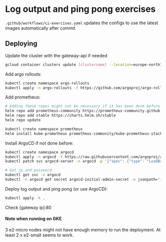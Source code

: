# Log output and ping pong exercises

```.github/workflows/ci-exercises.yaml``` updates the configs to use the latest images automatically after commit.

## Deploying

Update the cluster with the gateway-api if needed
```sh
gcloud container clusters update [clustername] --location=europe-north1-b --gateway-api=standard
```

Add argo rollouts:
```sh
kubectl create namespace argo-rollouts
kubectl apply -n argo-rollouts -f https://github.com/argoproj/argo-rollouts/releases/latest/download/install.yaml
```

Add prometheus:
```sh
# Adding these repos might not be necessary if it has been done before
helm repo add prometheus-community https://prometheus-community.github.io/helm-charts
helm repo add stable https://charts.helm.sh/stable
helm repo update

kubectl create namespace prometheus
helm install kube-prometheus prometheus-community/kube-prometheus-stack --namespace prometheus
```

Install ArgoCD if not done before:
```sh
kubectl create namespace argocd
kubectl apply -n argocd -f https://raw.githubusercontent.com/argoproj/argo-cd/stable/manifests/install.yaml
kubectl patch svc argocd-server -n argocd -p '{"spec": {"type": "LoadBalancer"}}'

# Get ip and password
kubectl get svc -n argocd
kubectl -n argocd get secret argocd-initial-admin-secret -o jsonpath="{.data.password}" | base64 -d
```

Deploy log output and ping pong (or use ArgoCD):
```sh
kubectl apply -k .
```

Check [gateway ip]:80

#### Note when running on GKE
3 e2-micro nodes might not have enough memory to run the deployment. At least 2 x e2-small seems to work.
